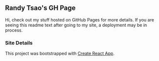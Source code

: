 ## Randy Tsao's GH Page

Hi, check out my stuff hosted on GitHub Pages for more details. If you are seeing this readme text after going to my site, a deployment may be in process.

### Site Details

This project was bootstrapped with [Create React App](https://github.com/facebook/create-react-app).
